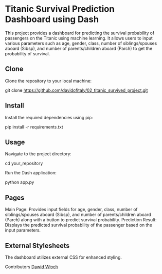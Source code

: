 # Titanic Survival Prediction Dashboard using Dash

This project provides a dashboard for predicting the survival probability of passengers on the Titanic using machine learning. It allows users to input various parameters such as age, gender, class, number of siblings/spouses aboard (Sibsp), and number of parents/children aboard (Parch) to get the probability of survival.

## Clone

Clone the repository to your local machine:

git clone https://github.com/davidofitaly/02_titanic_survived_project.git

## Install

Install the required dependencies using pip:

pip install -r requirements.txt

## Usage

Navigate to the project directory:

cd your_repository

Run the Dash application:

python app.py

## Pages
Main Page: Provides input fields for age, gender, class, number of siblings/spouses aboard (Sibsp), and number of parents/children aboard (Parch) along with a button to predict survival probability.
Prediction Result: Displays the predicted survival probability of the passenger based on the input parameters.

## External Stylesheets
The dashboard utilizes external CSS for enhanced styling.

Contributors
[Dawid Włoch](https://github.com/davidofitaly)

